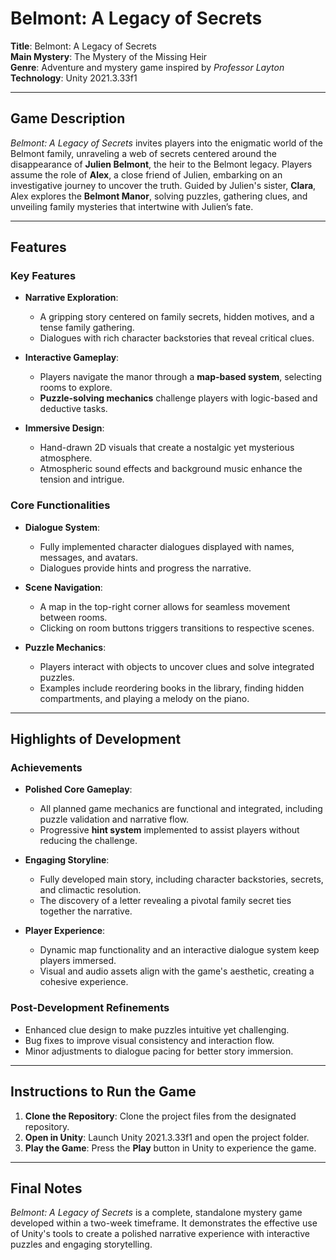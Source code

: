 # Belmont: A Legacy of Secrets

**Title**: Belmont: A Legacy of Secrets  
**Main Mystery**: The Mystery of the Missing Heir  
**Genre**: Adventure and mystery game inspired by *Professor Layton*  
**Technology**: Unity 2021.3.33f1  

---

## Game Description

*Belmont: A Legacy of Secrets* invites players into the enigmatic world of the Belmont family, unraveling a web of secrets centered around the disappearance of **Julien Belmont**, the heir to the Belmont legacy. Players assume the role of **Alex**, a close friend of Julien, embarking on an investigative journey to uncover the truth. Guided by Julien's sister, **Clara**, Alex explores the **Belmont Manor**, solving puzzles, gathering clues, and unveiling family mysteries that intertwine with Julien’s fate.

---

## Features

### Key Features

- **Narrative Exploration**:
  - A gripping story centered on family secrets, hidden motives, and a tense family gathering.
  - Dialogues with rich character backstories that reveal critical clues.

- **Interactive Gameplay**:
  - Players navigate the manor through a **map-based system**, selecting rooms to explore.
  - **Puzzle-solving mechanics** challenge players with logic-based and deductive tasks.

- **Immersive Design**:
  - Hand-drawn 2D visuals that create a nostalgic yet mysterious atmosphere.
  - Atmospheric sound effects and background music enhance the tension and intrigue.

### Core Functionalities

- **Dialogue System**:
  - Fully implemented character dialogues displayed with names, messages, and avatars.
  - Dialogues provide hints and progress the narrative.

- **Scene Navigation**:
  - A map in the top-right corner allows for seamless movement between rooms.
  - Clicking on room buttons triggers transitions to respective scenes.

- **Puzzle Mechanics**:
  - Players interact with objects to uncover clues and solve integrated puzzles.
  - Examples include reordering books in the library, finding hidden compartments, and playing a melody on the piano.

---

## Highlights of Development

### Achievements

- **Polished Core Gameplay**:
  - All planned game mechanics are functional and integrated, including puzzle validation and narrative flow.
  - Progressive **hint system** implemented to assist players without reducing the challenge.

- **Engaging Storyline**:
  - Fully developed main story, including character backstories, secrets, and climactic resolution.
  - The discovery of a letter revealing a pivotal family secret ties together the narrative.

- **Player Experience**:
  - Dynamic map functionality and an interactive dialogue system keep players immersed.
  - Visual and audio assets align with the game's aesthetic, creating a cohesive experience.

### Post-Development Refinements

- Enhanced clue design to make puzzles intuitive yet challenging.
- Bug fixes to improve visual consistency and interaction flow.
- Minor adjustments to dialogue pacing for better story immersion.

---

## Instructions to Run the Game

1. **Clone the Repository**: Clone the project files from the designated repository.
2. **Open in Unity**: Launch Unity 2021.3.33f1 and open the project folder.
3. **Play the Game**: Press the **Play** button in Unity to experience the game.  

---

## Final Notes

*Belmont: A Legacy of Secrets* is a complete, standalone mystery game developed within a two-week timeframe. It demonstrates the effective use of Unity's tools to create a polished narrative experience with interactive puzzles and engaging storytelling.  
